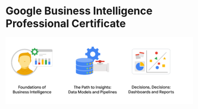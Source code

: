 # Google Business Intelligence Professional Certificate

![Google Business Intelligence Professional Certificate courses](https://github.com/Sra1995/Google_BI_Certificate/blob/main/Google_cert_courses.png "BI Cert Courses")
